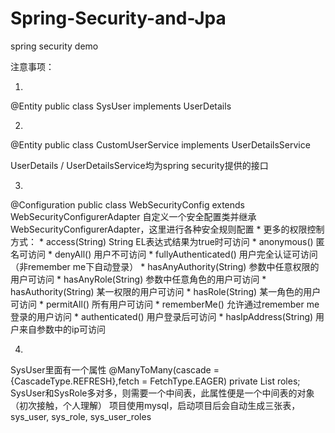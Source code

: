 # Spring-Security-and-Jpa
spring security demo

注意事项：

1.
@Entity
public class SysUser implements UserDetails

2.
@Entity
public class CustomUserService implements UserDetailsService

UserDetails / UserDetailsService均为spring security提供的接口

3.
@Configuration
public class WebSecurityConfig extends WebSecurityConfigurerAdapter
自定义一个安全配置类并继承WebSecurityConfigurerAdapter，这里进行各种安全规则配置
     * 更多的权限控制方式：
     * access(String) String EL表达式结果为true时可访问
     * anonymous() 匿名可访问
     * denyAll() 用户不可访问
     * fullyAuthenticated() 用户完全认证可访问（非remember me下自动登录）
     * hasAnyAuthority(String) 参数中任意权限的用户可访问
     * hasAnyRole(String) 参数中任意角色的用户可访问
     * hasAuthority(String) 某一权限的用户可访问
     * hasRole(String) 某一角色的用户可访问
     * permitAll() 所有用户可访问
     * rememberMe() 允许通过remember me登录的用户访问
     * authenticated() 用户登录后可访问
     * hasIpAddress(String) 用户来自参数中的ip可访问
     
4.
SysUser里面有一个属性 
@ManyToMany(cascade = {CascadeType.REFRESH},fetch = FetchType.EAGER)
private List<SysRole> roles;
SysUser和SysRole多对多，则需要一个中间表，此属性便是一个中间表的对象（初次接触，个人理解）
项目使用mysql，启动项目后会自动生成三张表，sys_user, sys_role, sys_user_roles

